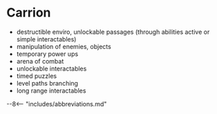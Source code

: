 # Carrion

- destructible enviro, unlockable passages (through abilities active or simple interactables)
- manipulation of enemies, objects
- temporary power ups
- arena of combat
- unlockable interactables
- timed puzzles
- level paths branching
- long range interactables


--8<-- "includes/abbreviations.md"